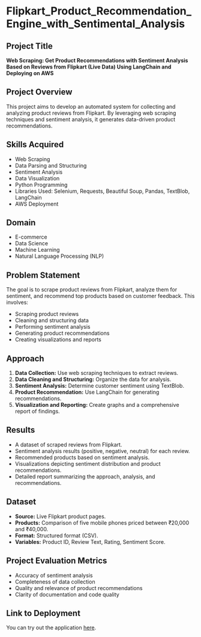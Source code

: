 # Flipkart_Product_Recommendation_Engine_with_Sentimental_Analysis
## Project Title
**Web Scraping: Get Product Recommendations with Sentiment Analysis Based on Reviews from Flipkart (Live Data) Using LangChain and Deploying on AWS**

## Project Overview
This project aims to develop an automated system for collecting and analyzing product reviews from Flipkart. By leveraging web scraping techniques and sentiment analysis, it generates data-driven product recommendations.

## Skills Acquired
- Web Scraping
- Data Parsing and Structuring
- Sentiment Analysis
- Data Visualization
- Python Programming
- Libraries Used: Selenium, Requests, Beautiful Soup, Pandas, TextBlob, LangChain
- AWS Deployment

## Domain
- E-commerce
- Data Science
- Machine Learning
- Natural Language Processing (NLP)

## Problem Statement
The goal is to scrape product reviews from Flipkart, analyze them for sentiment, and recommend top products based on customer feedback. This involves:
- Scraping product reviews
- Cleaning and structuring data
- Performing sentiment analysis
- Generating product recommendations
- Creating visualizations and reports

## Approach
1. **Data Collection:** Use web scraping techniques to extract reviews.
2. **Data Cleaning and Structuring:** Organize the data for analysis.
3. **Sentiment Analysis:** Determine customer sentiment using TextBlob.
4. **Product Recommendation:** Use LangChain for generating recommendations.
5. **Visualization and Reporting:** Create graphs and a comprehensive report of findings.

## Results
- A dataset of scraped reviews from Flipkart.
- Sentiment analysis results (positive, negative, neutral) for each review.
- Recommended products based on sentiment analysis.
- Visualizations depicting sentiment distribution and product recommendations.
- Detailed report summarizing the approach, analysis, and recommendations.

## Dataset
- **Source:** Live Flipkart product pages.
- **Products:** Comparison of five mobile phones priced between ₹20,000 and ₹40,000.
- **Format:** Structured format (CSV).
- **Variables:** Product ID, Review Text, Rating, Sentiment Score.

## Project Evaluation Metrics
- Accuracy of sentiment analysis
- Completeness of data collection
- Quality and relevance of product recommendations
- Clarity of documentation and code quality

## Link to Deployment
You can try out the application [here](http://13.233.118.121:8501/).




